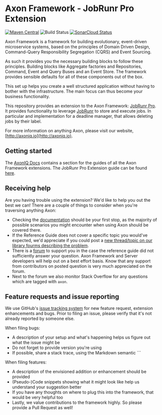 # Axon Framework - JobRunr Pro Extension

[![Maven Central](https://maven-badges.herokuapp.com/maven-central/org.axonframework.extensions.jobrunrpro/axon-jobrunrpro/badge.svg)](https://maven-badges.herokuapp.com/maven-central/org.axonframework.extensions.jobrunrpro/axon-jobrunrpro/)
![Build Status](https://github.com/AxonFramework/extension-jobrunrpro/workflows/JobRunr%20Pro%20Extension/badge.svg?branch=main)
[![SonarCloud Status](https://sonarcloud.io/api/project_badges/measure?project=AxonFramework_extension-jobrunrpro&metric=alert_status)](https://sonarcloud.io/dashboard?id=AxonFramework_extension-jobrunrpro)

Axon Framework is a framework for building evolutionary, event-driven microservice systems,
based on the principles of Domain Driven Design, Command-Query Responsibility Segregation (CQRS) and Event Sourcing.

As such it provides you the necessary building blocks to follow these principles.
Building blocks like Aggregate factories and Repositories, Command, Event and Query Buses and an Event Store.
The framework provides sensible defaults for all of these components out of the box.

This set up helps you create a well structured application without having to bother with the infrastructure.
The main focus can thus become your business functionality.

This repository provides an extension to the Axon Framework: [JobRunr Pro](https://www.jobrunr.io/en/pricing/).
It provides functionality to leverage [JobRunr](https://www.jobrunr.io/) to store and execute jobs. In particular and
implementation for a deadline manager, that allows deleting jobs by their label.

For more information on anything Axon, please visit our website, [http://axoniq.io](http://axoniq.io).

## Getting started

The [AxonIQ Docs](https://docs.axoniq.io/home/) contains a section for the guides of all the Axon Framework extensions.
The JobRunr Pro Extension guide can be found [here](https://docs.axoniq.io/jobrunr-pro-extension-reference/latest/).

## Receiving help

Are you having trouble using the extension?
We'd like to help you out the best we can!
There are a couple of things to consider when you're traversing anything Axon:

* Checking the [documentation](https://docs.axoniq.io/home/) should be your first stop,
  as the majority of possible scenarios you might encounter when using Axon should be covered there.
* If the Reference Guide does not cover a specific topic you would've expected,
  we'd appreciate if you could post a [new thread/topic on our library fourms describing the problem](https://discuss.axoniq.io/c/26).
* There is a [forum](https://discuss.axoniq.io/) to support you in the case the reference guide did not sufficiently
  answer your question.
  Axon Framework and Server developers will help out on a best effort basis.
  Know that any support from contributors on posted question is very much appreciated on the forum.
* Next to the forum we also monitor Stack Overflow for any questions which are tagged with `axon`.

## Feature requests and issue reporting

We use GitHub's [issue tracking system](https://github.com/AxonFramework/extension-jobrunrpro/issues) for new feature
request, extension enhancements and bugs.
Prior to filing an issue, please verify that it's not already reported by someone else.

When filing bugs:

* A description of your setup and what's happening helps us figure out what the issue might be
* Do not forget to provide version you're using
* If possible, share a stack trace, using the Markdown semantic ```

When filing features:

* A description of the envisioned addition or enhancement should be provided
* (Pseudo-)Code snippets showing what it might look like help us understand your suggestion better
* If you have any thoughts on where to plug this into the framework, that would be very helpful too
* Lastly, we value contributions to the framework highly. So please provide a Pull Request as well!
 